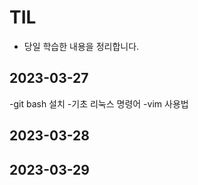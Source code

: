 # TIL
- 당일 학습한 내용을 정리합니다.
## 2023-03-27
-git bash 설치
-기초 리눅스 명령어
-vim 사용법

## 2023-03-28

## 2023-03-29